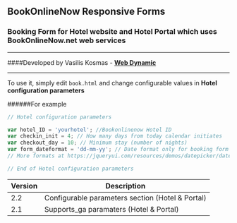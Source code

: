 ## BookOnlineNow Responsive Forms
### Booking Form for Hotel website and Hotel Portal which uses BookOnlineNow.net web services
___
####Developed by Vasilis Kosmas -  **[Web Dynamic](https://www.webdynamic.gr)**
___

To use it, simply edit `book.html` and change configurable values in **Hotel configuration parameters**

######For example

```js
// Hotel configuration parameters

var hotel_ID = 'yourhotel'; //Bookonlinenow Hotel ID
var checkin_init = 4; // How many days from today calendar initiates
var checkout_day = 10; // Minimum stay (number of nights)
var form_dateformat = 'dd-mm-yy'; // Date format only for booking form
// More formats at https://jqueryui.com/resources/demos/datepicker/date-formats.html

// End of Hotel configuration parameters
```


Version | Description
------------ | -------------
2.2 | Configurable parameters section (Hotel & Portal)
2.1 | Supports_ga paramaters (Hotel & Portal)
